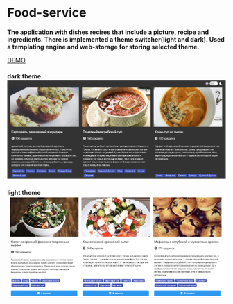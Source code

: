 # Food-service

**The application with dishes recires that include a picture, recipe and ingredients. There is implemented a theme switcher(light and dark). Used a templating engine and web-storage for storing selected theme.**

[DEMO](https://elenvlass.github.io/goit-js-hw-10-food-service/)

#### dark theme ![](src/images/dark.png)
#### light theme ![](src/images/light.png)
